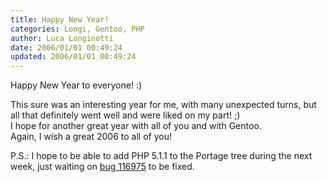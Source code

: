 ```yaml
---
title: Happy New Year!
categories: Longi, Gentoo, PHP
author: Luca Longinotti
date: 2006/01/01 00:49:24
updated: 2006/01/01 00:49:24
---
```

Happy New Year to everyone! :)

This sure was an interesting year for me, with many unexpected turns, but all that definitely went well and
were liked on my part! ;)  
I hope for another great year with all of you and with Gentoo.  
Again, I wish a great 2006 to all of you!

P.S.: I hope to be able to add PHP 5.1.1 to the Portage tree during the next week, just waiting on
[bug 116975][1] to be fixed.

[1]: https://bugs.gentoo.org/116975 "Gentoo bug #116975"
